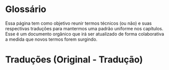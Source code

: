 # Glossário
Essa página tem como objetivo reunir termos técnicos (ou não) e suas respectivas traduções para
mantermos uma padrão uniforme nos capítulos.  Esse é um documento orgânico que irá ser atualizado
de forma colaborativa a medida que novos termos forem surgindo.

# Traduções (Original - Tradução)
